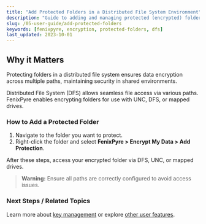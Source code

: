 ```yaml
---
title: "Add Protected Folders in a Distributed File System Environment"
description: "Guide to adding and managing protected (encrypted) folders in DFS, UNC, or mapped drive setups for enhanced security."
slug: /05-user-guide/add-protected-folders
keywords: [fenixpyre, encryption, protected-folders, dfs]
last_updated: 2023-10-01
---
```


## Why it Matters
Protecting folders in a distributed file system ensures data encryption across multiple paths, maintaining security in shared environments.

Distributed File System (DFS) allows seamless file access via various paths. FenixPyre enables encrypting folders for use with UNC, DFS, or mapped drives.

### How to Add a Protected Folder
1. Navigate to the folder you want to protect.
2. Right-click the folder and select **FenixPyre > Encrypt My Data > Add Protection**.

<!-- IMG:     ./media/05-user-guide/screenshot-add-protection.png | Alt: Right-click menu for adding protection -->

After these steps, access your encrypted folder via DFS, UNC, or mapped drives.

> **Warning:** Ensure all paths are correctly configured to avoid access issues.

### Next Steps / Related Topics
Learn more about [key management](/02-core-concepts/key-mgmt.md) or explore [other user features](/05-user-guide/index.md).
